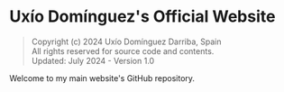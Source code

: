 # Uxío Domínguez's Official Website

> Copyright (c) 2024 Uxío Domínguez Darriba, Spain <br>
> All rights reserved for source code and contents. <br>
> Updated: July 2024 - Version 1.0

Welcome to my main website's GitHub repository.
